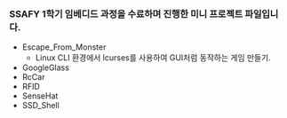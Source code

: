 ### SSAFY 1학기 임베디드 과정을 수료하며 진행한 미니 프로젝트 파일입니다.

- Escape_From_Monster
   - Linux CLI 환경에서 lcurses를 사용하여 GUI처럼 동작하는 게임 만들기.
- GoogleGlass
- RcCar
- RFID
- SenseHat
- SSD_Shell

